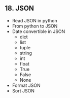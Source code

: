 ## 18. JSON
- Read JSON in python
- From python to JSON
- Date convertible in JSON
  - dict
  - list
  - tuple
  - string
  - int 
  - float
  - True
  - False
  - None
- Format JSON
- Sort JSON

